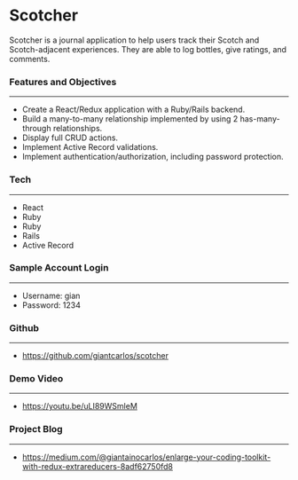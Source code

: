 # **Scotcher**

Scotcher is a journal application to help users track their Scotch and Scotch-adjacent experiences. They are able to log bottles, give ratings, and comments.


### **Features and Objectives**
---

- Create a React/Redux application with a Ruby/Rails backend.
- Build a many-to-many relationship implemented by using 2 has-many-through relationships.
- Display full CRUD actions.
- Implement Active Record validations.
- Implement authentication/authorization, including password protection.


### **Tech**
---

- React
- Ruby
- Ruby
- Rails
- Active Record


### **Sample Account Login**
---

- Username: gian
- Password: 1234



### **Github**
---

- https://github.com/giantcarlos/scotcher


### **Demo Video**
---

- https://youtu.be/uLI89WSmleM


### **Project Blog**
---

- https://medium.com/@giantainocarlos/enlarge-your-coding-toolkit-with-redux-extrareducers-8adf62750fd8
